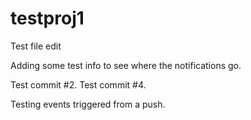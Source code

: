 # testproj1

Test file edit

Adding some test info to see where the notifications go.

Test commit #2.
Test commit #4.

Testing events triggered from a push.
